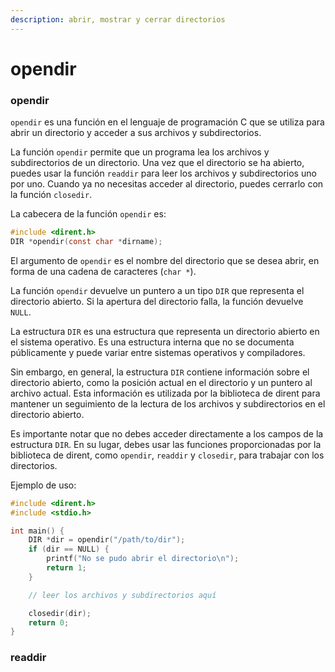 ```yaml
---
description: abrir, mostrar y cerrar directorios
---
```


# opendir

### opendir

`opendir` es una función en el lenguaje de programación C que se utiliza para abrir un directorio y acceder a sus archivos y subdirectorios.

La función `opendir` permite que un programa lea los archivos y subdirectorios de un directorio. Una vez que el directorio se ha abierto, puedes usar la función `readdir` para leer los archivos y subdirectorios uno por uno. Cuando ya no necesitas acceder al directorio, puedes cerrarlo con la función `closedir`.

La cabecera de la función `opendir` es:

```c
#include <dirent.h>
DIR *opendir(const char *dirname);
```

El argumento de `opendir` es el nombre del directorio que se desea abrir, en forma de una cadena de caracteres (`char *`).&#x20;

La función `opendir` devuelve un puntero a un tipo `DIR` que representa el directorio abierto. Si la apertura del directorio falla, la función devuelve `NULL`.

La estructura `DIR` es una estructura que representa un directorio abierto en el sistema operativo. Es una estructura interna que no se documenta públicamente y puede variar entre sistemas operativos y compiladores.

Sin embargo, en general, la estructura `DIR` contiene información sobre el directorio abierto, como la posición actual en el directorio y un puntero al archivo actual. Esta información es utilizada por la biblioteca de dirent para mantener un seguimiento de la lectura de los archivos y subdirectorios en el directorio abierto.

Es importante notar que no debes acceder directamente a los campos de la estructura `DIR`. En su lugar, debes usar las funciones proporcionadas por la biblioteca de dirent, como `opendir`, `readdir` y `closedir`, para trabajar con los directorios.

Ejemplo de uso:

```c
#include <dirent.h>
#include <stdio.h>

int main() {
    DIR *dir = opendir("/path/to/dir");
    if (dir == NULL) {
        printf("No se pudo abrir el directorio\n");
        return 1;
    }

    // leer los archivos y subdirectorios aquí

    closedir(dir);
    return 0;
}
```

### readdir
